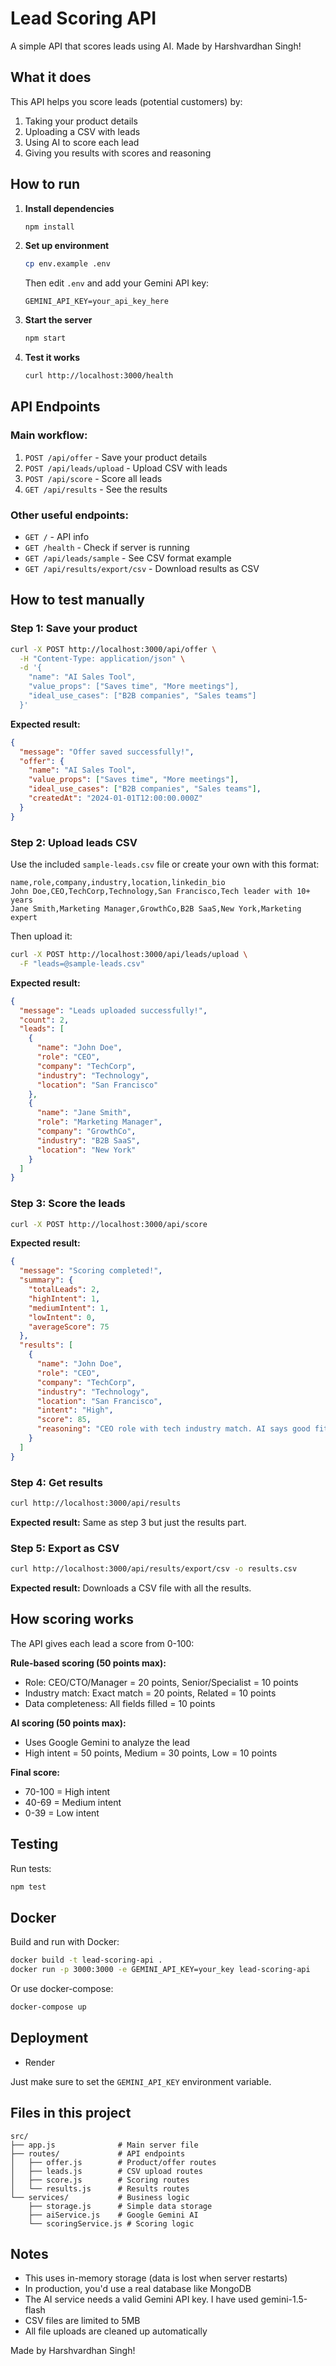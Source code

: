 # Lead Scoring API

A simple API that scores leads using AI. Made by Harshvardhan Singh! 

## What it does

This API helps you score leads (potential customers) by:
1. Taking your product details
2. Uploading a CSV with leads
3. Using AI to score each lead
4. Giving you results with scores and reasoning

## How to run

1. **Install dependencies**
   ```bash
   npm install
   ```

2. **Set up environment**
   ```bash
   cp env.example .env
   ```
   Then edit `.env` and add your Gemini API key:
   ```
   GEMINI_API_KEY=your_api_key_here
   ```

3. **Start the server**
   ```bash
   npm start
   ```

4. **Test it works**
   ```bash
   curl http://localhost:3000/health
   ```

## API Endpoints

### Main workflow:
1. `POST /api/offer` - Save your product details
2. `POST /api/leads/upload` - Upload CSV with leads
3. `POST /api/score` - Score all leads
4. `GET /api/results` - See the results

### Other useful endpoints:
- `GET /` - API info
- `GET /health` - Check if server is running
- `GET /api/leads/sample` - See CSV format example
- `GET /api/results/export/csv` - Download results as CSV

## How to test manually

### Step 1: Save your product
```bash
curl -X POST http://localhost:3000/api/offer \
  -H "Content-Type: application/json" \
  -d '{
    "name": "AI Sales Tool",
    "value_props": ["Saves time", "More meetings"],
    "ideal_use_cases": ["B2B companies", "Sales teams"]
  }'
```

**Expected result:** 
```json
{
  "message": "Offer saved successfully!",
  "offer": {
    "name": "AI Sales Tool",
    "value_props": ["Saves time", "More meetings"],
    "ideal_use_cases": ["B2B companies", "Sales teams"],
    "createdAt": "2024-01-01T12:00:00.000Z"
  }
}
```

### Step 2: Upload leads CSV
Use the included `sample-leads.csv` file or create your own with this format:
```csv
name,role,company,industry,location,linkedin_bio
John Doe,CEO,TechCorp,Technology,San Francisco,Tech leader with 10+ years
Jane Smith,Marketing Manager,GrowthCo,B2B SaaS,New York,Marketing expert
```

Then upload it:
```bash
curl -X POST http://localhost:3000/api/leads/upload \
  -F "leads=@sample-leads.csv"
```

**Expected result:**
```json
{
  "message": "Leads uploaded successfully!",
  "count": 2,
  "leads": [
    {
      "name": "John Doe",
      "role": "CEO",
      "company": "TechCorp",
      "industry": "Technology",
      "location": "San Francisco"
    },
    {
      "name": "Jane Smith",
      "role": "Marketing Manager",
      "company": "GrowthCo",
      "industry": "B2B SaaS",
      "location": "New York"
    }
  ]
}
```

### Step 3: Score the leads
```bash
curl -X POST http://localhost:3000/api/score
```

**Expected result:**
```json
{
  "message": "Scoring completed!",
  "summary": {
    "totalLeads": 2,
    "highIntent": 1,
    "mediumIntent": 1,
    "lowIntent": 0,
    "averageScore": 75
  },
  "results": [
    {
      "name": "John Doe",
      "role": "CEO",
      "company": "TechCorp",
      "industry": "Technology",
      "location": "San Francisco",
      "intent": "High",
      "score": 85,
      "reasoning": "CEO role with tech industry match. AI says good fit for B2B product."
    }
  ]
}
```

### Step 4: Get results
```bash
curl http://localhost:3000/api/results
```

**Expected result:** Same as step 3 but just the results part.

### Step 5: Export as CSV
```bash
curl http://localhost:3000/api/results/export/csv -o results.csv
```

**Expected result:** Downloads a CSV file with all the results.

## How scoring works

The API gives each lead a score from 0-100:

**Rule-based scoring (50 points max):**
- Role: CEO/CTO/Manager = 20 points, Senior/Specialist = 10 points
- Industry match: Exact match = 20 points, Related = 10 points  
- Data completeness: All fields filled = 10 points

**AI scoring (50 points max):**
- Uses Google Gemini to analyze the lead
- High intent = 50 points, Medium = 30 points, Low = 10 points

**Final score:**
- 70-100 = High intent
- 40-69 = Medium intent  
- 0-39 = Low intent

## Testing

Run tests:
```bash
npm test
```

## Docker

Build and run with Docker:
```bash
docker build -t lead-scoring-api .
docker run -p 3000:3000 -e GEMINI_API_KEY=your_key lead-scoring-api
```

Or use docker-compose:
```bash
docker-compose up
```

## Deployment


- Render

Just make sure to set the `GEMINI_API_KEY` environment variable.

## Files in this project

```
src/
├── app.js              # Main server file
├── routes/             # API endpoints
│   ├── offer.js        # Product/offer routes
│   ├── leads.js        # CSV upload routes
│   ├── score.js        # Scoring routes
│   └── results.js      # Results routes
└── services/           # Business logic
    ├── storage.js      # Simple data storage
    ├── aiService.js    # Google Gemini AI
    └── scoringService.js # Scoring logic
```

## Notes

- This uses in-memory storage (data is lost when server restarts)
- In production, you'd use a real database like MongoDB
- The AI service needs a valid Gemini API key. I have used gemini-1.5-flash 
- CSV files are limited to 5MB
- All file uploads are cleaned up automatically

Made by Harshvardhan Singh!
